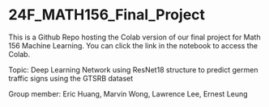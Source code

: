 # 24F_MATH156_Final_Project
This is a Github Repo hosting the Colab version of our final project for Math 156 Machine Learning. You can click the link in the notebook to access the Colab.

Topic: Deep Learning Network using ResNet18 structure to predict germen traffic signs using the GTSRB dataset

Group member: Eric Huang, Marvin Wong, Lawrence Lee, Ernest Leung
